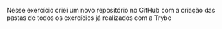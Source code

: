Nesse exercício criei um novo repositório no GitHub com a criação das pastas de todos os exercícios já realizados com a Trybe
